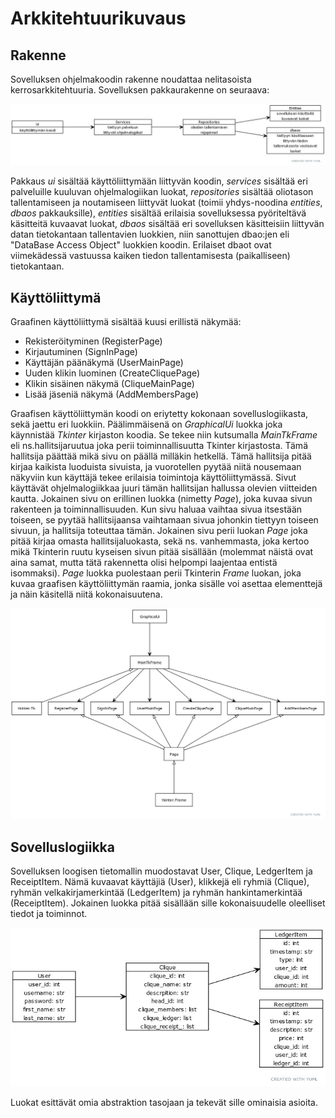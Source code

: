 # Arkkitehtuurikuvaus #
## Rakenne ##
Sovelluksen ohjelmakoodin rakenne noudattaa nelitasoista kerrosarkkitehtuuria. Sovelluksen pakkaurakenne on seuraava:

![pakkaukaavio](./kuvat/pakkauskaavio.jpg)

Pakkaus _ui_ sisältää käyttöliittymään liittyvän koodin, _services_ sisältää eri palveluille kuuluvan ohjelmalogiikan luokat, _repositories_ sisältää oliotason tallentamiseen ja noutamiseen liittyvät luokat (toimii yhdys-noodina _entities_, _dbaos_ pakkauksille), _entities_ sisältää erilaisia sovelluksessa pyöriteltävä käsitteitä kuvaavat luokat, _dbaos_ sisältää eri sovelluksen käsitteisiin liittyvän datan tietokantaan tallentavien luokkien, niin sanottujen dbao:jen eli "DataBase Access Object" luokkien koodin. Erilaiset dbaot ovat viimekädessä vastuussa kaiken tiedon tallentamisesta (paikalliseen) tietokantaan.

## Käyttöliittymä ##

Graafinen käyttöliittymä sisältää kuusi erillistä näkymää:

- Rekisteröityminen (RegisterPage)
- Kirjautuminen (SignInPage)
- Käyttäjän päänäkymä (UserMainPage)
- Uuden klikin luominen (CreateCliquePage)
- Klikin sisäinen näkymä (CliqueMainPage)
- Lisää jäseniä näkymä (AddMembersPage)

Graafisen käyttöliittymän koodi on eriytetty kokonaan sovelluslogiikasta, sekä jaettu eri luokkiin. Päälimmäisenä on _GraphicalUi_ luokka joka käynnistää _Tkinter_ kirjaston koodia. Se tekee niin kutsumalla _MainTkFrame_ eli ns.hallitsijaruutua joka perii toiminnallisuutta Tkinter kirjastosta. Tämä hallitsija päättää mikä sivu on päällä milläkin hetkellä. Tämä hallitsija pitää kirjaa kaikista luoduista sivuista, ja vuorotellen pyytää niitä nousemaan näkyviin kun käyttäjä tekee erilaisia toimintoja käyttöliittymässä. Sivut käyttävät ohjelmalogiikkaa juuri tämän hallitsijan hallussa olevien viitteiden kautta. Jokainen sivu on erillinen luokka (nimetty <toiminnallisuus>_Page_), joka kuvaa sivun rakenteen ja toiminnallisuuden. Kun sivu haluaa vaihtaa sivua itsestään toiseen, se pyytää hallitsijaansa vaihtamaan sivua johonkin tiettyyn toiseen sivuun, ja hallitsija toteuttaa tämän. Jokainen sivu perii luokan _Page_ joka pitää kirjaa omasta hallitsijaluokasta, sekä ns. vanhemmasta, joka kertoo mikä Tkinterin ruutu kyseisen sivun pitää sisällään (molemmat näistä ovat aina samat, mutta tätä rakennetta olisi helpompi laajentaa entistä isommaksi). _Page_ luokka puolestaan perii Tkinterin _Frame_ luokan, joka kuvaa graafisen käyttöliittymän raamia, jonka sisälle voi asettaa elementtejä ja näin käsitellä niitä kokonaisuutena.
  
![uiLuokkakaavio](./kuvat/ui_luokkakaavio.jpg)

## Sovelluslogiikka ##

Sovelluksen loogisen tietomallin muodostavat User, Clique, LedgerItem ja ReceiptItem. Nämä kuvaavat käyttäjiä (User), klikkejä eli ryhmiä (Clique), ryhmän velkakirjamerkintää (LedgerItem) ja ryhmän hankintamerkintää (ReceiptItem). Jokainen luokka pitää sisällään sille kokonaisuudelle oleelliset tiedot ja toiminnot.

![tietomalli](./kuvat/tietomalli.jpg)

Luokat esittävät omia abstraktion tasojaan ja tekevät sille ominaisia asioita. 
